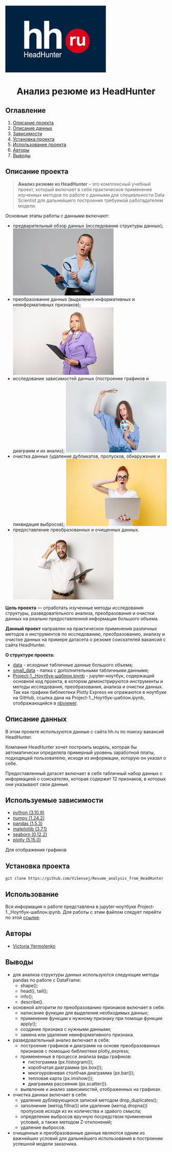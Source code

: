 ![](./images/main_sign.png)
# <center> Анализ резюме из HeadHunter </center>
## Оглавление
1. [Описание проекта](#Описание-проекта)
2. [Описание данных](#Описание-данных)
3. [Зависимости](#Зависимости)
4. [Установка проекта](#Установка-проекта)
5. [Использование проекта](#Использование-проекта)
6. [Авторы](#Авторы)
7. [Выводы](Использование-проекта)

## Описание проекта

> **Анализ резюме из HeadHunter** – это комплексный учебный проект, который включает в себя практическое применение изученных методов по работе с данными для специальности Data Scientist для дальнейшего построения требуемой работадателем модели.

Основные этапы работы с данными включают:
* предварительный обзор данных (исследование структуры данных);
![](./images/studing.png)
* преобразование данных (выделение информативных и неинформативных признаков);
![](./images/modify.png)
* исследование зависимостей данных (построение графиков и диаграмм и их анализ);
![](./images/vizualization.png)
* очистка данных (удаление дубликатов, пропусков, обнаружение и ликвидация выбросов);
![](./images/cleaning_process.png)
* предоставление преобразованных и очищенных данных.
![](./images/cleaned_data.png)

**Цель проекта** — отработать изученные методы исследования структуры, разведовательного анализа, преобразования и очистки данных на реально предоставленной информации большого объема.

**Данный проект** направлен на практическое применения различных методов и инструментов по исследованию, преобразованию, анализу и очистке данных на примере датасета о резюме соискателей вакансий с сайта HeadHunter.

**О структуре проекта:**
* [data](https://drive.google.com/file/d/1dj7a5ouwjiQUAQDi5AlKdhIdLCTBHQUd/view?usp=drive_link) - исходные табличные данные большого объема;
* [small_data](./small_data) - папка c дополнительными табличными данными;
* [Project-1._Ноутбук-шаблон.ipynb](https://nbviewer.org/github/ViSensej/Resume_analysis_from_HeadHunter/blob/master/Project-1._%D0%9D%D0%BE%D1%83%D1%82%D0%B1%D1%83%D0%BA-%D1%88%D0%B0%D0%B1%D0%BB%D0%BE%D0%BD.ipynb) - jupyter-ноутбук, содержащий основной код проекта, в котором демонстрируются инструменты и методы исследования, преобразования, анализа и очистки данных. Так как графики библиотеки Plotly Express не отражаются в ноутбуке на GitHub, ссылка дана на Project-1._Ноутбук-шаблон.ipynb, отображающийся в [nbviewer](https://nbviewer.org/).

## Описание данных
В этом проекте используются данные с сайта hh.ru по поиску вакансий HeadHunter.

Компания HeadHunter хочет построить модель, которая бы автоматически определяла примерный уровень заработной платы, подходящей пользователю, исходя из информации, которую он указал о себе.

Предоставленный датасет включает в себя табличный набор данных с информацией о соискателях, которая содержит 12 признаков, в которых они указывают свои данные.


## Используемые зависимости
  * [python (3.10.9)](https://python.org/)
  * [numpy (1.24.2)](https://numpy.org)
  * [pandas (1.5.3)](https://pandas.pydata.org)
  * [matplotlib (3.7.1)](https://matplotlib.org)
  * [seaborn (0.12.2)](https://seaborn.pydata.org)
  * [plotly (5.15.0)](https://plotly.com)

Для отображения графиков 

## Установка проекта

```
git clone https://github.com/ViSensej/Resume_analysis_from_HeadHunter
```

## Использование
Вся информация о работе представлена в jupyter-ноутбуке Project-1._Ноутбук-шаблон.ipynb. Для работы с этим файлом следует перейти по этой [ссылке](https://nbviewer.org/github/ViSensej/Resume_analysis_from_HeadHunter/blob/master/Project-1._%D0%9D%D0%BE%D1%83%D1%82%D0%B1%D1%83%D0%BA-%D1%88%D0%B0%D0%B1%D0%BB%D0%BE%D0%BD.ipynb).

## Авторы

* [Victoria Yermolenko](https://vk.com/id5216228)

## Выводы

* для анализа структуры данных используются следующие методы pandas по работе с DataFrame: 
    * shape();
    * head(), tail();
    * info();
    * describe().  
* основной алгоритм по преобразованию признаков включает в себя:
    * написание функции для выделения необходимых данных;
    * применение функции к нужному признаку при помощи функции apply();
    * создание признака с нужными данными;
    * замена или удаление неинформативного признака.    
* разведовательный анализ включает в себя:
    * построение графиков и диаграмм на основе преобразованных признаков с помощью библиотеки plotly_express;
    * примененные в процессе анализа виды графиков: 
      * гистограмма (px.histogram());
      * коробчатая диаграмма (px.box());
      * многоуровневая столбчая диаграмма (px.bar());
      * тепловая карта (px.imshow());
      * диаграмма рассеяния (px.scatter()).
   * выявление и анализ зависимостей, отображенных на графиках.
* очистка данных включает в себя:
    * удаление дублирующихся записей методом drop_duplicates();
    * заполнение (метод fillna()) или удаление (метод dropna()) пропусков исходя из их количества и здавого смысла; 
    * определение выбросов вручную посредством применения условий, а также методом Z-отклонений;
    * удаление выбросов.
* очищенные и преобразованные данные являются одним из важнейших условий для дальнейшего использования в построении успешной модели заказчика.
